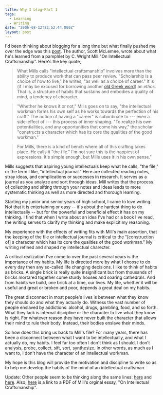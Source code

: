 ```yaml
---
title: Why I blog—Part 1
tags:
  - Learning
  - Writing
date: "2006-08-12T22:52:44.000Z"
layout: post
---
```


I'd been thinking about blogging for a long time but what finally pushed me over the edge was this [post][0]. The author, Scott McLemee, wrote about what he's learned from a pamphlet by C. Wright Mill "On Intellectual Craftsmanship". Here's the key quote,

> What Mills calls "intellectual craftsmanship" involves more than the ability to produce work that can pass peer review. "Scholarship is a choice of how to live," he writes, "as well as a choice of career." It is (if I may be excused for borrowing another [old Greek word][1]) an _ethos._ That is, a structure of habits that sustains and embodies a quality of mind, a tendency of character.

> "Whether he knows it or not," Mills goes on to say, "the intellectual workman forms his own self as he works towards the perfection of his craft." The notion of having a "career" is subordinate to --- even a side-effect of --- this process of inner shaping. "To realize his own potentialities, and any opportunities that come his way," the scholar "constructs a character which has its core the qualities of the good workman."

> For Mills, there is a kind of bench where all of this crafting takes place. He calls it "the file." I'm not sure this is the happiest of expressions. It's simple enough, but Mills uses it in his own sense."

Mills suggests that aspiring young intellectuals keep what he calls, "the file," or the term I like, "intellectual journal." Here are collected reading notes, stray ideas, and complications or successes in research. It serves as a journal as you analyze and sort through ideas. Mill writes that the process of collecting and sifting through your notes and ideas leads to more systematic thinking as well as more directed and thorough learning.

Starting my junior and senior years of high school, I came to love writing. Not that it is entertaining or easy -- it's about the hardest thing to do intellectually -- but for the powerful and beneficial effect it has on my thinking. I find that when I write about an idea I've had or a book I've read, the writing serves to clarify my thinking and make explicit my reasoning.

My experience with the effects of writing fits with Mill's main assertion, that the keeping of the file or intellectual journal is critical to the "[construction of] a character which has its core the qualities of the good workman." My writing refined and shaped my intellectual charecter.

A critical realization I've come to over the past several years is the importance of my habits. My life is directed more by what I choose to do every day then any so-called life changing decisions. I like to think of habits as bricks. A single brick is really quite insignificant but from thousands of bricks mortared together come sturdy houses and soaring cathedrals. And from habits we build, one brick at a time, our lives. My life, whether it will be useful and great or broken and poor, depends a great deal on my habits.

The great disconnect in most people's lives is between what they know they should do and what they actually do. Witness the vast number of people enslaved by addictions: alcohol, drugs, gambling, food, and so forth. What they lack is internal discipline or the character to live what they know is right. For whatever reason they have never built the character that allows their mind to rule their body. Instead, their bodies enslave their minds.

So how does this bring us back to Mill's file? For many years, there has been a disconnect between what I want to be intellectually, and what I actually do, my habits. I feel far too often I don't think as I should. I don't analysis, probe, collect, sift, sort, synthesize. In other words, as much as I want to, I don't have the character of an intellectual workman.

My hope is this blog will provide the motivation and discipline to write so as to help me develop the habits of the mind of an intellectual craftsman.

Update: Other people seem to be thinking along the same lines: [here][2] and [here][3]. Also, [here][4] is a link to a PDF of Mill's orginal essay, "On Intellectual Craftsmanship".[][2]


[0]: http://www.insidehighered.com/views/2005/11/22/mclemee
[1]: http://www.hnn.us/blogs/entries/18349.html
[2]: http://savageminds.org/2006/08/14/c-wright-mills-on-blogging/
[3]: http://www.aaronsw.com/weblog/about
[4]: http://ddl.uwinnipeg.ca/res_des/files/readings/cwmills-intel_craft.pdf
